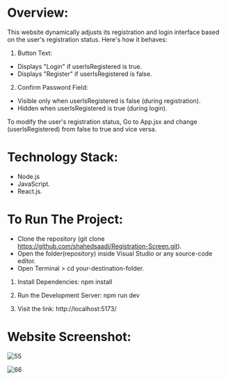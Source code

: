 # Overview:
This website dynamically adjusts its registration and login interface based on the user's registration status. Here's how it behaves:

1) Button Text:

- Displays "Login" if userIsRegistered is true.
- Displays "Register" if userIsRegistered is false.

2) Confirm Password Field:

- Visible only when userIsRegistered is false (during registration).
- Hidden when userIsRegistered is true (during login).

To modify the user's registration status, Go to App.jsx and change (userIsRegistered) from false to true and vice versa.

# Technology Stack:
- Node.js
- JavaScript.
- React.js.

# To Run The Project:
- Clone the repository (git clone https://github.com/shahedsaadi/Registration-Screen.git).
- Open the folder(repository) inside Visual Studio or any source-code editor.
- Open Terminal > cd your-destination-folder.
 
1) Install Dependencies: npm install
  
2) Run the Development Server: npm run dev

3) Visit the link: http://localhost:5173/

# Website Screenshot:

![55](https://github.com/shahedsaadi/Registration-Screen/assets/108287237/66291617-8d07-4e9b-8930-863b0e49b12e)

![66](https://github.com/shahedsaadi/Registration-Screen/assets/108287237/4df18381-4b07-478b-9a3d-e53841307762)

